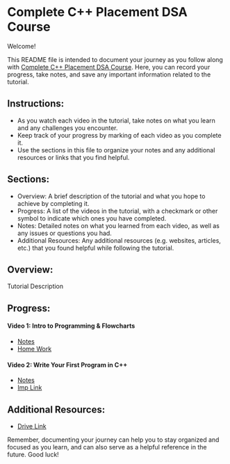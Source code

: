 # Complete C++ Placement DSA Course

Welcome!

This README file is intended to document your journey as you follow along with [Complete C++ Placement DSA Course](https://youtube.com/playlist?list=PLDzeHZWIZsTryvtXdMr6rPh4IDexB5NIA). Here, you can record your progress, take notes, and save any important information related to the tutorial.

## Instructions:
- As you watch each video in the tutorial, take notes on what you learn and any challenges you encounter.
- Keep track of your progress by marking of each video as you complete it.
- Use the sections in this file to organize your notes and any additional resources or links that you find helpful.

## Sections:
- Overview: A brief description of the tutorial and what you hope to achieve by completing it.
- Progress: A list of the videos in the tutorial, with a checkmark or other symbol to indicate which ones you have completed.
- Notes: Detailed notes on what you learned from each video, as well as any issues or questions you had.
- Additional Resources: Any additional resources (e.g. websites, articles, etc.) that you found helpful while following the tutorial.

## Overview:
Tutorial Description

## Progress:
#### Video 1: Intro to Programming & Flowcharts
- [Notes](https://drive.google.com/file/d/1Mf2JpjY2z6s1Nl18ue1PDxdGoie50ywb/view)
- [Home Work](https://whimsical.com/c-dsa-lecture-1-MZ3SwQLw22kFqVBA37SaCg)

#### Video 2: Write Your First Program in C++
- [Notes](https://drive.google.com/file/d/14CMAnuh2b4Lg0Qf2nJS_ZtYwg1PMoF_q/view)
- [Imp Link](https://stackoverflow.com/questions/18914106/what-is-the-use-of-using-namespace-std?lq=1)


## Additional Resources:
- [Drive Link](link)

Remember, documenting your journey can help you to stay organized and focused as you learn, and can also serve as a helpful reference in the future. Good luck!
